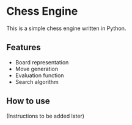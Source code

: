 # Chess Engine

This is a simple chess engine written in Python.

## Features

*   Board representation
*   Move generation
*   Evaluation function
*   Search algorithm

## How to use

(Instructions to be added later)
